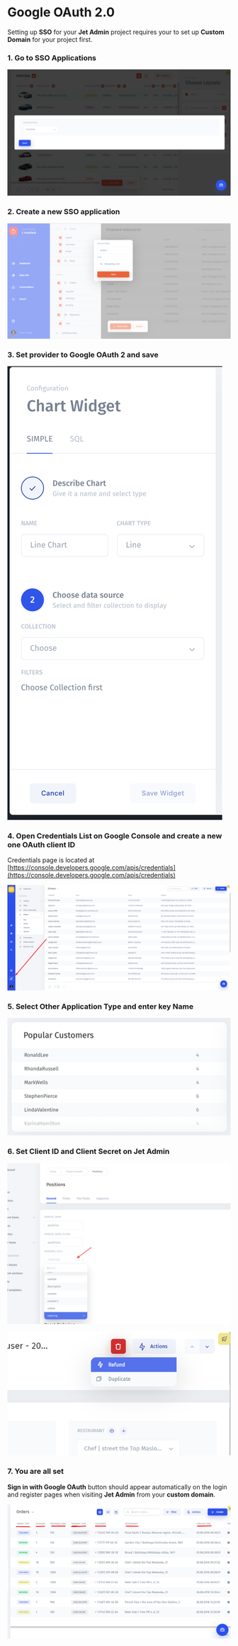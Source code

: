# Google OAuth 2.0

Setting up **SSO** for your **Jet Admin** project requires your to set up **Custom Domain** for your project first.

### 1. Go to SSO Applications

![](../../.gitbook/assets/image%20%28195%29.png)

### 2. Create a new SSO application

![](../../.gitbook/assets/image%20%28270%29.png)

### 3. Set provider to Google OAuth 2 and save

![](../../.gitbook/assets/image%20%2829%29.png)

### 4. Open Credentials List on Google Console and create a new one OAuth client ID

Credentials page is located at [https://console.developers.google.com/apis/credentials](https://console.developers.google.com/apis/credentials)

![](../../.gitbook/assets/image%20%28188%29.png)

### 5. Select Other Application Type and enter key Name

![](../../.gitbook/assets/image%20%28190%29.png)

### 6. Set Client ID and Client Secret on Jet Admin

![](../../.gitbook/assets/image%20%28184%29.png)

![](../../.gitbook/assets/image%20%28174%29.png)

### 7. You are all set

**Sign in with Google OAuth** button should appear automatically on the login and register pages when visiting **Jet Admin** from your **custom domain**.

![](../../.gitbook/assets/image%20%28231%29.png)

